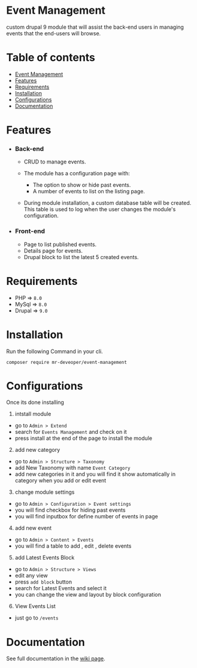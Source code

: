 # Event Management

custom drupal 9 module that will assist the back-end users in managing events that the end-users will browse.


# Table of contents
- [Event Management](#event-management)
- [Features](#features)
- [Requirements](#requirements)
- [Installation](#installation)
- [Configurations](#configurations)
- [Documentation](#documentation)


# Features
* ### Back-end
    * CRUD to manage events.
    * The module has a configuration page with:

        * The option to show or hide past events.
        * A number of events to list on the listing page.

    * During module installation, a custom database table will be created. This table is used to log when the user changes the module's configuration.


* ### Front-end
    * Page to list published events.
    * Details page for events.
    * Drupal block to list the latest 5 created events.

# Requirements
- PHP => `8.0`
- MySql => `8.0`
- Drupal => `9.0`

# Installation

Run the following Command in your cli.

`composer require mr-deveoper/event-management`

# Configurations

Once its done installing

1. intstall module
  - go to `Admin > Extend `
  - search for `Events Management` and check on it
  - press install at the end of the page to install the module

2. add new category
  - go to `Admin > Structure > Taxonomy`
  - add New Taxonomy with name `Event Category`
  - add new categories in it and you will find it show automatically in category when you add or edit event

3. change module settings
  - go to `Admin > Configuration > Event settings`
  - you will find checkbox for hiding past events
  - you will find inputbox for define number of events in page

4. add new event
  - go to `Admin > Content > Events`
  - you will find a table to add , edit , delete events

5. add Latest Events Block
  - go to `Admin > Structure > Views`
  - edit any view
  - press `add block` button
  - search for Latest Events and select it
  - you can change the view and layout by block configuration

6. View Events List
  - just go to `/events`


# Documentation

See full documentation in the [wiki page](https://github.com/mr-deveoper/event-management/wiki).
